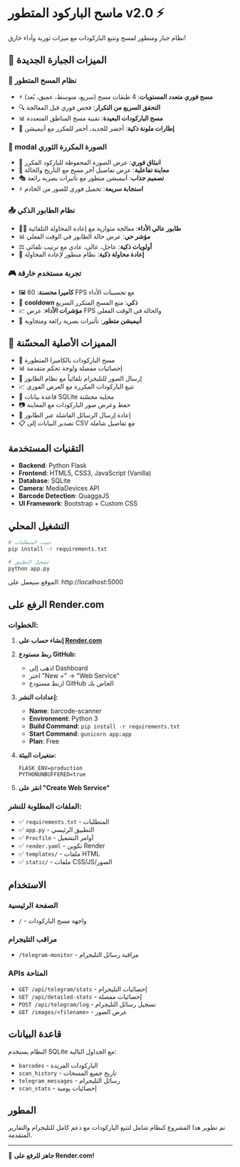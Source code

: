 # ماسح الباركود المتطور v2.0 ⚡

نظام جبار ومتطور لمسح وتتبع الباركودات مع ميزات ثورية وأداء خارق!

## 🚀 الميزات الجبارة الجديدة

### 🎯 نظام المسح المتطور
- ⚡ **مسح فوري متعدد المستويات**: 4 طبقات مسح (سريع، متوسط، عميق، بُعد)
- 🔍 **التحقق السريع من التكرار**: فحص فوري قبل المعالجة
- 📊 **مسح الباركودات البعيدة**: تقنية مسح المناطق المتعددة
- 🎨 **إطارات ملونة ذكية**: أخضر للجديد، أحمر للمكرر مع أنيميشن

### 💎 modal الصورة المكررة الثوري
- 🚨 **انبثاق فوري**: عرض الصورة المحفوظة للباركود المكرر
- 📸 **معاينة تفاعلية**: عرض تفاصيل آخر مسح مع التاريخ والحالة  
- 🎭 **تصميم جذاب**: أنيميشن متطور مع تأثيرات بصرية رائعة
- ⚡ **استجابة سريعة**: تحميل فوري للصور من الخادم

### 📤 نظام الطابور الذكي
- 🏃‍♂️ **طابور عالي الأداء**: معالجة متوازية مع إعادة المحاولة التلقائية
- 📊 **مؤشر حي**: عرض حالة الطابور في الوقت الفعلي
- ⚖️ **أولويات ذكية**: عاجل، عالي، عادي مع ترتيب تلقائي
- 🔄 **إعادة محاولة ذكية**: نظام متطور لإعادة المحاولة

### 🎮 تجربة مستخدم خارقة
- 🖼️ **كاميرا محسنة**: 60 FPS مع تحسينات الأداء
- 🎯 **cooldown ذكي**: منع المسح المتكرر السريع
- 📈 **مؤشرات الأداء**: عرض FPS والحالة في الوقت الفعلي
- 🎨 **أنيميشن متطور**: تأثيرات بصرية رائعة ومتجاوبة

## 📱 المميزات الأصلية المحسّنة

- 📱 مسح الباركودات بالكاميرا المتطورة
- 📊 إحصائيات مفصلة ولوحة تحكم متقدمة  
- 🤖 إرسال الصور للتليجرام تلقائياً مع نظام الطابور
- 📈 تتبع الباركودات المكررة مع العرض الفوري
- 💾 قاعدة بيانات SQLite محلية محسّنة
- 📷 حفظ وعرض صور الباركودات مع المعاينة
- 🔄 إعادة إرسال الرسائل الفاشلة عبر الطابور
- 📋 تصدير البيانات إلى CSV مع تفاصيل شاملة

## التقنيات المستخدمة

- **Backend**: Python Flask
- **Frontend**: HTML5, CSS3, JavaScript (Vanilla)
- **Database**: SQLite
- **Camera**: MediaDevices API
- **Barcode Detection**: QuaggaJS
- **UI Framework**: Bootstrap + Custom CSS

## التشغيل المحلي

```bash
# تثبيت المتطلبات
pip install -r requirements.txt

# تشغيل التطبيق
python app.py
```

الموقع سيعمل على: http://localhost:5000

## الرفع على Render.com

### الخطوات:

1. **إنشاء حساب على [Render.com](https://render.com)**

2. **ربط مستودع GitHub:**
   - اذهب إلى Dashboard
   - اختر "New +" → "Web Service"
   - اربط مستودع GitHub الخاص بك

3. **إعدادات النشر:**
   - **Name**: barcode-scanner
   - **Environment**: Python 3
   - **Build Command**: `pip install -r requirements.txt`
   - **Start Command**: `gunicorn app:app`
   - **Plan**: Free

4. **متغيرات البيئة:**
   ```
   FLASK_ENV=production
   PYTHONUNBUFFERED=true
   ```

5. **انقر على "Create Web Service"**

### الملفات المطلوبة للنشر:
- ✅ `requirements.txt` - المتطلبات
- ✅ `app.py` - التطبيق الرئيسي
- ✅ `Procfile` - أوامر التشغيل
- ✅ `render.yaml` - تكوين Render
- ✅ `templates/` - ملفات HTML
- ✅ `static/` - ملفات CSS/JS/الصور

## الاستخدام

### الصفحة الرئيسية
- `/` - واجهة مسح الباركودات

### مراقب التليجرام
- `/telegram-monitor` - مراقبة رسائل التليجرام

### APIs المتاحة
- `GET /api/telegram/stats` - إحصائيات التليجرام
- `GET /api/detailed-stats` - إحصائيات مفصلة
- `POST /api/telegram/log` - تسجيل رسائل التليجرام
- `GET /images/<filename>` - عرض الصور

## قاعدة البيانات

النظام يستخدم SQLite مع الجداول التالية:
- `barcodes` - الباركودات الفريدة
- `scan_history` - تاريخ جميع المسحات
- `telegram_messages` - رسائل التليجرام
- `scan_stats` - إحصائيات يومية

## المطور

تم تطوير هذا المشروع كنظام شامل لتتبع الباركودات مع دعم كامل للتليجرام والتقارير المتقدمة.

---

🚀 **جاهز للرفع على Render.com!** 
